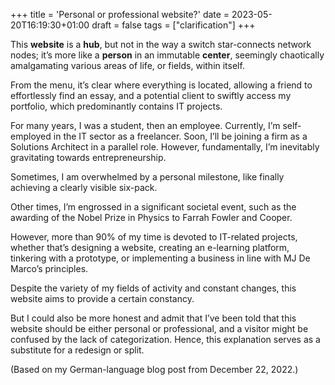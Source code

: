 +++
title = 'Personal or professional website?'
date = 2023-05-20T16:19:30+01:00
draft = false
tags = ["clarification"]
+++


This **website** is a **hub**, but not in the way a switch star-connects network nodes; it’s more like a **person** in an immutable **center**, seemingly chaotically amalgamating various areas of life, or fields, within itself.

From the menu, it’s clear where everything is located, allowing a friend to effortlessly find an essay, and a potential client to swiftly access my portfolio, which predominantly contains IT projects.

For many years, I was a student, then an employee. Currently, I’m self-employed in the IT sector as a freelancer. Soon, I’ll be joining a firm as a Solutions Architect in a parallel role. However, fundamentally, I’m inevitably gravitating towards entrepreneurship.

Sometimes, I am overwhelmed by a personal milestone, like finally achieving a clearly visible six-pack.

Other times, I’m engrossed in a significant societal event, such as the awarding of the Nobel Prize in Physics to Farrah Fowler and Cooper.

However, more than 90% of my time is devoted to IT-related projects, whether that’s designing a website, creating an e-learning platform, tinkering with a prototype, or implementing a business in line with MJ De Marco’s principles.

Despite the variety of my fields of activity and constant changes, this website aims to provide a certain constancy.

But I could also be more honest and admit that I’ve been told that this website should be either personal or professional, and a visitor might be confused by the lack of categorization. Hence, this explanation serves as a substitute for a redesign or split.

(Based on my German-language blog post from December 22, 2022.)
